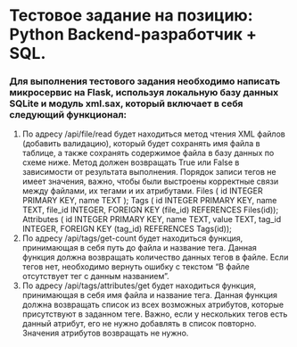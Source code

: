 # Тестовое задание на позицию: Python Backend-разработчик + SQL.

### Для выполнения тестового задания необходимо написать микросервис на Flask, используя локальную базу данных SQLite и модуль xml.sax, который включает в себя следующий функционал: 
1. По адресу /api/file/read будет находиться метод чтения XML файлов (добавить валидацию), который будет сохранять имя файла в таблице, а также сохранять содержимое файла в базу данных по схеме ниже. Метод должен возвращать True или False в зависимости от результата выполнения. Порядок записи тегов не имеет значения, важно, чтобы были выстроены корректные связи между файлами, их тегами и их атрибутами. Files ( id INTEGER PRIMARY KEY, name TEXT ); Tags ( id INTEGER PRIMARY KEY, name TEXT, file_id INTEGER, FOREIGN KEY (file_id) REFERENCES Files(id)); Attributes ( id INTEGER PRIMARY KEY, name TEXT, value TEXT, tag_id INTEGER, FOREIGN KEY (tag_id) REFERENCES Tags(id)); 
2. По адресу /api/tags/get-count будет находиться функция, принимающая в себя путь до файла и название тега. Данная функция должна возвращать количество данных тегов в файле. Если тегов нет, необходимо вернуть ошибку с текстом “В файле отсутствует тег с данным названием”.
3. По адресу /api/tags/attributes/get будет находиться функция, принимающая в себя имя файла и название тега. Данная функция должна возвращать список из всех возможных атрибутов, которые присутствуют в заданном теге. Важно, если у нескольких тегов есть данный атрибут, его не нужно добавлять в список повторно. Значения атрибутов возвращать не нужно.